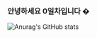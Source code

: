 ### 안녕하세요 0일차입니다 �
![Anurag's GitHub stats](https://github-readme-stats.vercel.app/api?username=Joojoo-o&show_icons=true&theme=radical)

<!--
**Joojoo-o/Joojoo-o** is a ✨ _special_ ✨ repository because its `README.md` (this file) appears on your GitHub profile.

Here are some ideas to get you started:

- 🔭 I’m currently working on ...
- 🌱 I’m currently learning ...
- 👯 I’m looking to collaborate on ...
- 🤔 I’m looking for help with ...
- 💬 Ask me about ...
- 📫 How to reach me: ...
- 😄 Pronouns: ...
- ⚡ Fun fact: ...
-->
